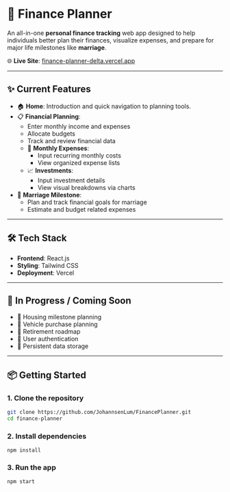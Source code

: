 # 💸 Finance Planner

An all-in-one **personal finance tracking** web app designed to help individuals better plan their finances, visualize expenses, and prepare for major life milestones like **marriage**.

🌐 **Live Site**: [finance-planner-delta.vercel.app](https://finance-planner-delta.vercel.app/)

---

## ✨ Current Features

- 🏠 **Home**: Introduction and quick navigation to planning tools.
- 📋 **Financial Planning**:
    - Enter monthly income and expenses
    - Allocate budgets
    - Track and review financial data
  - 📆 **Monthly Expenses**:
    - Input recurring monthly costs
    - View organized expense lists
  - 📈 **Investments**:
    - Input investment details
    - View visual breakdowns via charts
- 💍 **Marriage Milestone**:
  - Plan and track financial goals for marriage
  - Estimate and budget related expenses

---

## 🛠 Tech Stack

- **Frontend**: React.js
- **Styling**: Tailwind CSS
- **Deployment**: Vercel

---

## 🚧 In Progress / Coming Soon

- 🏡 Housing milestone planning  
- 🚗 Vehicle purchase planning  
- 🧓 Retirement roadmap  
- 🔐 User authentication  
- 💾 Persistent data storage  

---

## 📦 Getting Started

### 1. Clone the repository

```bash
git clone https://github.com/JohannsenLum/FinancePlanner.git
cd finance-planner
```

### 2. Install dependencies
```
npm install
```

### 3. Run the app
```
npm start
```
